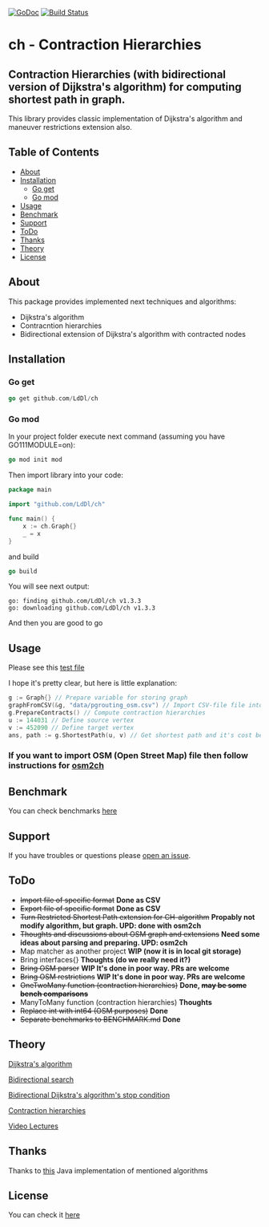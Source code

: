 [![GoDoc](https://godoc.org/github.com/golang/gddo?status.svg)](https://godoc.org/github.com/LdDl/ch)
[![Build Status](https://travis-ci.com/LdDl/ch.svg?branch=master)](https://travis-ci.com/LdDl/ch)

# ch - Contraction Hierarchies
## Contraction Hierarchies (with bidirectional version of Dijkstra's algorithm) for computing shortest path in graph.

This library provides classic implementation of Dijkstra's algorithm and maneuver restrictions extension also.

## Table of Contents

- [About](#about)
- [Installation](#installation)
    - [Go get](#go-get)
    - [Go mod](#go-mod)
- [Usage](#usage)
- [Benchmark](#benchmark)
- [Support](#support)
- [ToDo](#todo)
- [Thanks](#thanks)
- [Theory](#theory)
- [License](#license)

## About
This package provides implemented next techniques and algorithms:
* Dijkstra's algorithm
* Contracntion hierarchies
* Bidirectional extension of Dijkstra's algorithm with contracted nodes

## Installation

### Go get
```go
go get github.com/LdDl/ch
```


### Go mod 
In your project folder execute next command (assuming you have GO111MODULE=on):
```go
go mod init mod
```
Then import library into your code:
```go
package main

import "github.com/LdDl/ch"

func main() {
	x := ch.Graph{}
	_ = x
}
```
and build
```go
go build
```
You will see next output:
```shell
go: finding github.com/LdDl/ch v1.3.3
go: downloading github.com/LdDl/ch v1.3.3
```
And then you are good to go 

## Usage

Please see this [test file](bidirectional_ch_test.go#L17)

I hope it's pretty clear, but here is little explanation:
```go
g := Graph{} // Prepare variable for storing graph
graphFromCSV(&g, "data/pgrouting_osm.csv") // Import CSV-file file into programm
g.PrepareContracts() // Compute contraction hierarchies
u := 144031 // Define source vertex
v := 452090 // Define target vertex
ans, path := g.ShortestPath(u, v) // Get shortest path and it's cost between source and target vertex
```

### If you want to import OSM (Open Street Map) file then follow instructions for [osm2ch]

## Benchmark

You can check benchmarks [here](https://github.com/LdDl/ch/blob/master/BENCHMARK.md)

## Support

If you have troubles or questions please [open an issue].

## ToDo

* ~~Import file of specific format~~ **Done as CSV**
* ~~Export file of specific format~~ **Done as CSV**
* ~~Turn Restricted Shortest Path extension for CH-algorithm~~ **Propably not modify algorithm, but graph. UPD: done with osm2ch**
* ~~Thoughts and discussions about OSM graph and extensions~~ **Need some ideas about parsing and preparing. UPD: osm2ch**
* Map matcher as another project **WIP (now it is in local git storage)**
* Bring interfaces{} **Thoughts (do we really need it?)**
* ~~Bring OSM parser~~ **WIP It's done in poor way. PRs are welcome**
* ~~Bring OSM restrictions~~ **WIP It's done in poor way. PRs are welcome**
* ~~OneTwoMany function (contraction hierarchies)~~ **Done, ~~may be some bench comparisons~~**
* ManyToMany function (contraction hierarchies) **Thoughts**
* ~~Replace int with int64 (OSM purposes)~~ **Done**
* ~~Separate benchmarks to BENCHMARK.md~~ **Done**

## Theory
[Dijkstra's algorithm](https://en.wikipedia.org/wiki/Dijkstra%27s_algorithm)

[Bidirectional search](https://en.wikipedia.org/wiki/Bidirectional_search)

[Bidirectional Dijkstra's algorithm's stop condition](http://www.cs.princeton.edu/courses/archive/spr06/cos423/Handouts/EPP%20shortest%20path%20algorithms.pdf)

[Contraction hierarchies](https://en.wikipedia.org/wiki/Contraction_hierarchies)

[Video Lectures](https://ad-wiki.informatik.uni-freiburg.de/teaching/EfficientRoutePlanningSS2012)


## Thanks
Thanks to [this](https://github.com/navjindervirdee/Advanced-Shortest-Paths-Algorithms) Java implementation of mentioned algorithms

## License
You can check it [here](https://github.com/LdDl/ch/blob/master/LICENSE)

[osm2ch]: (https://github.com/LdDl/ch/cmd/osm2ch)
[open an issue]: (https://github.com/LdDl/ch/issues/new)
[BENCHMARK.md]: (https://github.com/LdDl/ch/blob/master/BENCHMARK.md)
